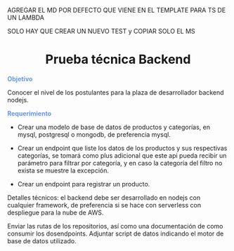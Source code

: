 AGREGAR EL MD POR DEFECTO QUE VIENE EN EL TEMPLATE PARA TS DE UN LAMBDA


SOLO HAY QUE CREAR UN NUEVO TEST y COPIAR SOLO EL MS


<div style="text-align: center;"> <h1>Prueba técnica Backend</h1> </div>  

<div style="color: cornflowerblue;"><b>Objetivo</b></div>

Conocer el nivel de los postulantes para la plaza de desarrollador backend nodejs.

<div style="color: cornflowerblue;"><b>Requerimiento</b></div>

* Crear una modelo de base de datos de productos y categorías, en mysql, postgresql o mongodb, de preferencia mysql.

* Crear un endpoint que liste los datos de los productos y sus respectivas categorías, se tomará como plus adicional que este api pueda recibir un parámetro para filtrar por categoría, y en caso la categoría del filtro no exista se muestre la excepción.

* Crear un endpoint para registrar un producto.

Detalles técnicos: el backend debe ser desarrollado en nodejs con cualquier framework, de preferencia si se hace con serverless con despliegue para la nube de AWS.

Enviar las rutas de los repositorios, así como una documentación de como consumir los dosendpoints. Adjuntar script de datos indicando el motor de base de datos utilizado.
